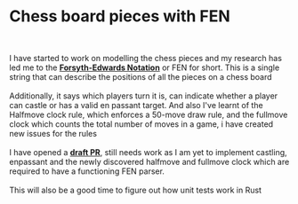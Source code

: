 
# Chess board pieces with FEN 
<br>

I have started to work on modelling the chess pieces and my research has led me to the [**Forsyth-Edwards Notation**](https://www.chess.com/terms/fen-chess) or FEN for short. This is a single string that can describe the positions of all the pieces on a chess board<br>  
Additionally, it says which players turn it is, can indicate whether a player can castle or has a valid en passant target. And also I've learnt of the Halfmove clock rule, which enforces a 50-move draw rule, and the fullmove clock which counts the total number of moves in a game, i have created new issues for the rules<br>  
I have opened a [**draft PR**](https://github.com/thisismijan/LearnRust/pull/14), still needs work as I am yet to implement castling, enpassant and the newly discovered halfmove and fullmove clock which are required to have a functioning FEN parser.<br>  
This will also be a good time to figure out how unit tests work in Rust
